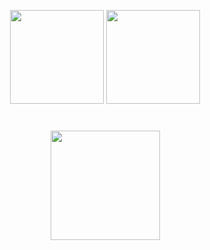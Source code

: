 <p align='center'>
   <a href="https://github-readme-stats.vercel.app/api?username=wafflelios&show_icons=true&count_private=true">
       <img height=150 src="https://github-readme-stats.vercel.app/api?username=wafflelios&show_icons=true&count_private=true"/></a>
   <a href="https://github.com/wafflelios/github-readme-stats">
       <img height=150 src="https://github-readme-stats.vercel.app/api/top-langs/?username=wafflelios&layout=compact"/></a>
</p>
<div align="center" style="margin: 40px 0">
   <a href="https://github.com/wafflelios/github-profile-views-counter">
       <img width="175px" src="https://komarev.com/ghpvc/?username=wafflelios&color=DE002D">
   </a>
</div>
